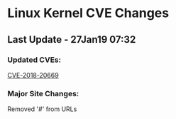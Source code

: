 
# **Linux Kernel CVE Changes**

## Last Update - 27Jan19 07:32

### **Updated CVEs:**

[CVE-2018-20669](https://www.linuxkernelcves.com/cves/CVE-2018-20669)

### **Major Site Changes:**

Removed '#' from URLs